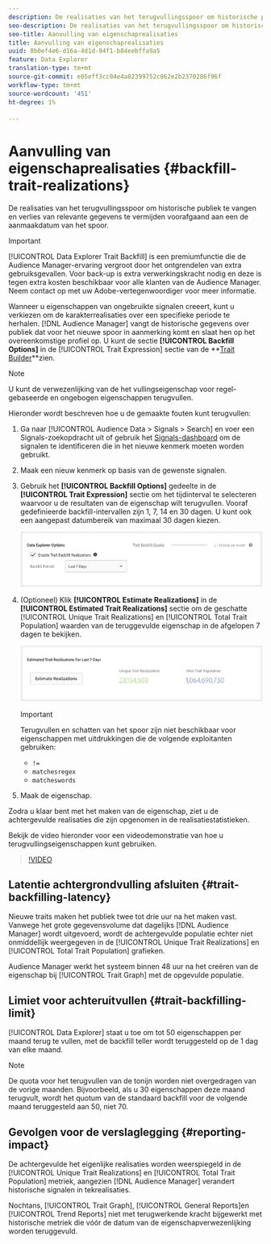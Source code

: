 ```yaml
---
description: De realisaties van het terugvullingsspoor om historische publiek te vangen en verlies van relevante gegevens te vermijden voorafgaand aan een de aanmaakdatum van het spoor.
seo-description: De realisaties van het terugvullingsspoor om historische publiek te vangen en verlies van relevante gegevens te vermijden voorafgaand aan een de aanmaakdatum van het spoor.
seo-title: Aanvulling van eigenschaprealisaties
title: Aanvulling van eigenschaprealisaties
uuid: 8b0ef4e6-d16a-4d1d-94f1-b84eebffa9a5
feature: Data Explorer
translation-type: tm+mt
source-git-commit: e05eff3cc04e4a82399752c862e2b2370286f96f
workflow-type: tm+mt
source-wordcount: '451'
ht-degree: 1%

---
```



# Aanvulling van eigenschaprealisaties {#backfill-trait-realizations}

De realisaties van het terugvullingsspoor om historische publiek te vangen en verlies van relevante gegevens te vermijden voorafgaand aan een de aanmaakdatum van het spoor.

>[!IMPORTANT]
>
>[!UICONTROL Data Explorer Trait Backfill] is een premiumfunctie die de Audience Manager-ervaring vergroot door het ontgrendelen van extra gebruiksgevallen. Voor back-up is extra verwerkingskracht nodig en deze is tegen extra kosten beschikbaar voor alle klanten van de Audience Manager. Neem contact op met uw Adobe-vertegenwoordiger voor meer informatie.

Wanneer u eigenschappen van ongebruikte signalen creeert, kunt u verkiezen om de karakterrealisaties over een specifieke periode te herhalen. [!DNL Audience Manager] vangt de historische gegevens over publiek dat voor het nieuwe spoor in aanmerking komt en slaat hen op het overeenkomstige profiel op. U kunt de sectie **[!UICONTROL Backfill Options]** in de [!UICONTROL Trait Expression] sectie van de **[Trait Builder](../../features/traits/about-trait-builder.md)**zien.

>[!NOTE]
>
>U kunt de verwezenlijking van de het vullingseigenschap voor regel-gebaseerde en ongebogen eigenschappen terugvullen.

Hieronder wordt beschreven hoe u de gemaakte fouten kunt terugvullen:

1. Ga naar [!UICONTROL Audience Data > Signals > Search] en voer een Signals-zoekopdracht uit of gebruik het [Signals-dashboard](../../features/data-explorer/data-explorer-signals-dashboard.md) om de signalen te identificeren die in het nieuwe kenmerk moeten worden gebruikt.
1. Maak een nieuw kenmerk op basis van de gewenste signalen.
1. Gebruik het **[!UICONTROL Backfill Options]** gedeelte in de **[!UICONTROL Trait Expression]** sectie om het tijdinterval te selecteren waarvoor u de resultaten van de eigenschap wilt terugvullen. Vooraf gedefinieerde backfill-intervallen zijn 1, 7, 14 en 30 dagen. U kunt ook een aangepast datumbereik van maximaal 30 dagen kiezen.

   ![trait-backfill](assets/signals-trait-backfill.png)

1. (Optioneel) Klik **[!UICONTROL Estimate Realizations]** in de **[!UICONTROL Estimated Trait Realizations]** sectie om de geschatte [!UICONTROL Unique Trait Realizations] en [!UICONTROL Total Trait Population] waarden van de teruggevulde eigenschap in de afgelopen 7 dagen te bekijken.

   ![ramen en waarheidsgetrouwheid](assets/estimate-trait-realizations.png)

   >[!IMPORTANT]
   >
   >Terugvullen en schatten van het spoor zijn niet beschikbaar voor eigenschappen met uitdrukkingen die de volgende exploitanten gebruiken:
   >    * `!=`
   >    * `matchesregex`
   >    * `matcheswords`

1. Maak de eigenschap.

Zodra u klaar bent met het maken van de eigenschap, ziet u de achtergevulde realisaties die zijn opgenomen in de realisatiestatistieken.

Bekijk de video hieronder voor een videodemonstratie van hoe u terugvullingseigenschappen kunt gebruiken.

>[!VIDEO](https://video.tv.adobe.com/v/25169/)

## Latentie achtergrondvulling afsluiten {#trait-backfilling-latency}

Nieuwe traits maken het publiek twee tot drie uur na het maken vast. Vanwege het grote gegevensvolume dat dagelijks [!DNL Audience Manager] wordt uitgevoerd, wordt de achtergevulde populatie echter niet onmiddellijk weergegeven in de [!UICONTROL Unique Trait Realizations] en [!UICONTROL Total Trait Population] grafieken.

Audience Manager werkt het systeem binnen 48 uur na het creëren van de eigenschap bij [!UICONTROL Trait Graph] met de opgevulde populatie.

## Limiet voor achteruitvullen {#trait-backfilling-limit}

[!UICONTROL Data Explorer] staat u toe om tot 50 eigenschappen per maand terug te vullen, met de backfill teller wordt teruggesteld op de 1 dag van elke maand.

>[!NOTE]
>
>De quota voor het terugvullen van de tonijn worden niet overgedragen van de vorige maanden. Bijvoorbeeld, als u 30 eigenschappen deze maand terugvult, wordt het quotum van de standaard backfill voor de volgende maand teruggesteld aan 50, niet 70.

## Gevolgen voor de verslaglegging {#reporting-impact}

De achtergevulde het eigenlijke realisaties worden weerspiegeld in de [!UICONTROL Unique Trait Realizations] en [!UICONTROL Total Trait Population] metriek, aangezien [!DNL Audience Manager] verandert historische signalen in tekrealisaties.

Nochtans, [!UICONTROL Trait Graph], [!UICONTROL General Reports]en [!UICONTROL Trend Reports] niet met terugwerkende kracht bijgewerkt met historische metriek die vóór de datum van de eigenschapverwezenlijking worden teruggevuld.